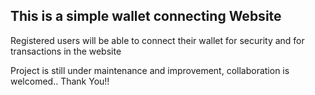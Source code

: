 
<h2>This is a simple wallet connecting Website</span></h2>
<p>Registered users will be able to connect their wallet for security and for transactions in the website</p>

<p>Project is still under maintenance and improvement, collaboration is welcomed.. Thank You!!</p>





